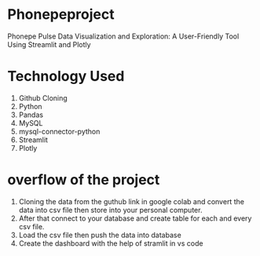 # Phonepeproject
Phonepe Pulse Data Visualization and Exploration: A User-Friendly Tool Using Streamlit and Plotly

# Technology Used
1. Github Cloning
2.  Python
3.  Pandas
4.  MySQL 
5. mysql-connector-python
6. Streamlit
7. Plotly

# overflow of the project
1. Cloning the data from the guthub link in google colab and convert the data into csv file then store into your personal computer. 
2. After that connect to your database and create table for each and every csv file.
3. Load the csv file then push the data into database 
4. Create the dashboard with the help of stramlit in vs code 




